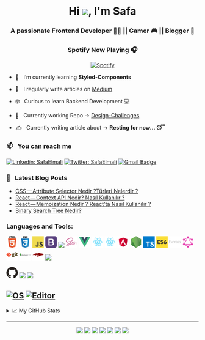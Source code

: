 <h1 align="center">Hi <img src="https://media.giphy.com/media/hvRJCLFzcasrR4ia7z/giphy.gif" width="30px">, I'm Safa</h1>
<h3 align="center">A passionate Frontend Developer 👨‍💻 || Gamer 🎮 || Blogger 📝 </h3>

<!-- 
<p align="center"> 
<img height="100" src="https://media2.giphy.com/media/13V60VgE2ED7oc/giphy.gif" />
</p>
-->

<div align="center">
<h3>Spotify Now Playing 🎧</h3>

[![Spotify](https://spotify-now-playing-grvctczyq.vercel.app/api/spotify)](https://open.spotify.com/user/8va6cs1o44tff5ww9m12sh2ao)

</div>

- 🌱 &nbsp; I’m currently learning **Styled-Components**

- 📝 &nbsp; I regularly write articles on [Medium](https://medium.com/@tsafaelmali)

- 🤓 &nbsp; Curious to learn Backend Development 💻

- 🙇 &nbsp; Currently working Repo -> [Design-Challenges](https://github.com/SafaElmali/Design-Challenges)

- ✍️ &nbsp; Currently writing article about -> **Resting for now... 😴**


### 📫 &nbsp; You can reach me 

[![Linkedin: SafaElmali](https://img.shields.io/badge/-T.Safa%20Elmali-blue?style=flat-square&logo=Linkedin&logoColor=white&link=https://www.linkedin.com/in/tsafaelmali/)](https://www.linkedin.com/in/tsafaelmali/)
[![Twitter: SafaElmali](https://img.shields.io/twitter/url?label=T.Safa%20Elmali&style=social&url=https%3A%2F%2Ftwitter.com%2FSafaElmali)](https://twitter.com/SafaElmali) 
[![Gmail Badge](https://img.shields.io/badge/-T.Safa%20Elmali-c14438?style=flat&logo=Gmail&logoColor=white&link=mailto:tsafaelmali@gmail.com)](mailto:tsafaelmali@gmail.com)

### 📝 &nbsp; Latest Blog Posts
<!-- BLOG-POST-LIST:START -->
- [CSS — Attribute Selector Nedir ?Türleri Nelerdir ?](https://medium.com/@tsafaelmali/css-attribute-selector-nedir-t%C3%BCrleri-nelerdir-ed35fa6bc370?source=rss-ca87a446d740------2)
- [React — Context API Nedir? Nasıl Kullanılır ?](https://medium.com/@tsafaelmali/react-context-api-nedir-nas%C4%B1l-kullan%C4%B1l%C4%B1r-7000b530ebd0?source=rss-ca87a446d740------2)
- [React — Memoization Nedir ? React’ta Nasıl Kullanılır ?](https://medium.com/@tsafaelmali/react-memoization-nedir-reactta-nas%C4%B1l-kullan%C4%B1l%C4%B1r-453035a3630f?source=rss-ca87a446d740------2)
- [Binary Search Tree Nedir?](https://medium.com/@tsafaelmali/binary-search-tree-nedir-2e6fb0621d9?source=rss-ca87a446d740------2)
<!-- BLOG-POST-LIST:END -->


### Languages and Tools:

<code><img height="30" src="https://raw.githubusercontent.com/github/explore/80688e429a7d4ef2fca1e82350fe8e3517d3494d/topics/html/html.png"></code>
<code><img height="30" src="https://raw.githubusercontent.com/github/explore/80688e429a7d4ef2fca1e82350fe8e3517d3494d/topics/css/css.png"></code>
<code><img height="30" src="https://raw.githubusercontent.com/github/explore/80688e429a7d4ef2fca1e82350fe8e3517d3494d/topics/javascript/javascript.png"></code>
<code><img height="30" src="https://raw.githubusercontent.com/github/explore/80688e429a7d4ef2fca1e82350fe8e3517d3494d/topics/bootstrap/bootstrap.png"></code>
<code><img height="30" src="https://camo.githubusercontent.com/bc93494c1f9faf29cae5064245e03f086a2cb1b5/68747470733a2f2f67772e616c697061796f626a656374732e636f6d2f7a6f732f726d73706f7274616c2f4b4470677667754d704766716148506a6963524b2e737667"></code>
<code><img height="30" src="https://raw.githubusercontent.com/github/explore/80688e429a7d4ef2fca1e82350fe8e3517d3494d/topics/sass/sass.png"></code>
<code><img height="30" src="https://raw.githubusercontent.com/github/explore/80688e429a7d4ef2fca1e82350fe8e3517d3494d/topics/vue/vue.png"></code>
<code><img height="30" src="https://raw.githubusercontent.com/github/explore/80688e429a7d4ef2fca1e82350fe8e3517d3494d/topics/react-native/react-native.png"></code>
<code><img height="30" src="https://raw.githubusercontent.com/github/explore/80688e429a7d4ef2fca1e82350fe8e3517d3494d/topics/react/react.png"></code>
<code><img height="30" src="https://raw.githubusercontent.com/github/explore/80688e429a7d4ef2fca1e82350fe8e3517d3494d/topics/angular/angular.png"></code>
<code><img height="30" src="https://raw.githubusercontent.com/github/explore/80688e429a7d4ef2fca1e82350fe8e3517d3494d/topics/nodejs/nodejs.png"></code>
<code><img height="30" src="https://raw.githubusercontent.com/github/explore/80688e429a7d4ef2fca1e82350fe8e3517d3494d/topics/typescript/typescript.png"></code>
<code><img height="30" src="https://raw.githubusercontent.com/github/explore/80688e429a7d4ef2fca1e82350fe8e3517d3494d/topics/es6/es6.png"></code>
<code><img height="30" src="https://raw.githubusercontent.com/github/explore/80688e429a7d4ef2fca1e82350fe8e3517d3494d/topics/express/express.png"></code>
<code><img height="30" src="https://raw.githubusercontent.com/github/explore/5c058a388828bb5fde0bcafd4bc867b5bb3f26f3/topics/graphql/graphql.png"></code>
<code><img height="30" src="https://raw.githubusercontent.com/github/explore/80688e429a7d4ef2fca1e82350fe8e3517d3494d/topics/git/git.png"></code>
<code><img height="30" src="https://raw.githubusercontent.com/github/explore/80688e429a7d4ef2fca1e82350fe8e3517d3494d/topics/mongodb/mongodb.png"></code>
<code><img height="30" src="https://raw.githubusercontent.com/github/explore/80688e429a7d4ef2fca1e82350fe8e3517d3494d/topics/mongoose/mongoose.png"></code>
<code><img height="30" src="https://upload.wikimedia.org/wikipedia/commons/thumb/1/18/GitLab_Logo.svg/520px-GitLab_Logo.svg.png"></code>

<code><img height="30" src="https://raw.githubusercontent.com/github/explore/89bdd9644f44d1b12180fd512b95574fe4c54617/topics/github-api/github-api.png"></code>
<code><img height="30" src="https://upload.wikimedia.org/wikipedia/commons/a/ab/Swagger-logo.png"></code>
<code><img height="30" src="https://i0.wp.com/stickker.net/wp-content/uploads/2018/05/postman.png?fit=610%2C610&ssl=1"></code>

[![OS](https://img.shields.io/badge/OS-macOS-informational?style=flat-square&logo=apple&logoColor=white)](https://en.wikipedia.org/wiki/MacOS)
[![Editor](https://img.shields.io/badge/Editor-VSCode-blue?style=flat-square&logo=visual-studio-code&logoColor=white)](https://code.visualstudio.com/)
---

<details>
<summary>📈 My GitHub Stats</summary>

<p align="center">&nbsp;<img align="center" src="https://github-readme-stats.vercel.app/api?username=safaelmali&show_icons=true&theme=tokyonight" alt="safaelmali" /></p>

</details>

---

<p align="center">
<a href="https://twitter.com/safaelmali" target="blank"><img src="https://img.shields.io/badge/twitter-%231DA1F2.svg?&style=for-the-badge&logo=twitter&logoColor=white" height=25 /></a> 
<a href="https://linkedin.com/in/tsafaelmali" target="blank"><img src="https://img.shields.io/badge/linkedin-%230077B5.svg?&style=for-the-badge&logo=linkedin&logoColor=white" height=25 /></a> 
<a target="_blank" href="mailto:tsafaelmali@gmail.com"><img src="https://img.shields.io/badge/-Gmail-D14836?style=for-the-badge&logo=Gmail&logoColor=white" height=25/></a>
<a href="https://instagram.com/safaelmali" target="blank"><img src="https://img.shields.io/badge/instagram-%23E4405F.svg?&style=for-the-badge&logo=instagram&logoColor=white" height=25 /></a> 
<a href="https://medium.com/@tsafaelmali" target="blank"><img src="https://img.shields.io/badge/medium-%2312100E.svg?&style=for-the-badge&logo=medium&logoColor=white" height=25></a> 
<a href="https://dev.to/safaelmali" target="blank"><img src="https://img.shields.io/badge/DEV.TO-%230A0A0A.svg?&style=for-the-badge&logo=dev-dot-to&logoColor=white" height=25 /></a>
<a href="https://safaelmali.com/" target="blank"><img src="https://img.shields.io/badge/-Website-47CCCC?style=flat&logo=Google-Chrome&logoColor=white&link=https://safaelmali.com/" height=25 /></a>
</p>
